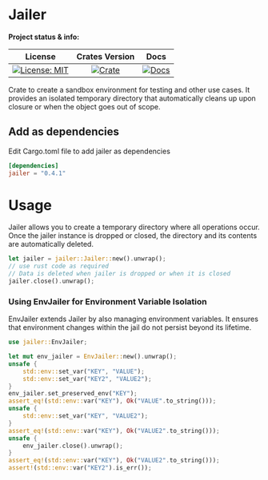 # Jailer

**Project status & info:**

|                    License                     |              Crates Version               |                 Docs                 |
| :--------------------------------------------: | :---------------------------------------: | :----------------------------------: |
| [![License: MIT][license_badge]][license_link] | [![Crate][cratesio_badge]][cratesio_link] | [![Docs][docsrs_badge]][docsrs_link] |

Crate to create a sandbox environment for testing and other use cases. It provides an isolated temporary directory that automatically cleans up upon closure or when the object goes out of scope.


## Add as dependencies

Edit Cargo.toml file to add jailer as dependencies

```toml
[dependencies]
jailer = "0.4.1"
```

# Usage

Jailer allows you to create a temporary directory where all operations occur. Once the jailer instance is dropped or closed, the directory and its contents are automatically deleted.

```rust
let jailer = jailer::Jailer::new().unwrap();
// use rust code as required
// Data is deleted when jailer is dropped or when it is closed
jailer.close().unwrap();
```

### Using EnvJailer for Environment Variable Isolation

EnvJailer extends Jailer by also managing environment variables. It ensures that environment changes within the jail do not persist beyond its lifetime.
```rust
use jailer::EnvJailer;

let mut env_jailer = EnvJailer::new().unwrap();
unsafe {
    std::env::set_var("KEY", "VALUE");
    std::env::set_var("KEY2", "VALUE2");
}
env_jailer.set_preserved_env("KEY");
assert_eq!(std::env::var("KEY"), Ok("VALUE".to_string()));
unsafe {
    std::env::set_var("KEY", "VALUE2");
}
assert_eq!(std::env::var("KEY"), Ok("VALUE2".to_string()));
unsafe {
    env_jailer.close().unwrap();
}
assert_eq!(std::env::var("KEY"), Ok("VALUE2".to_string()));
assert!(std::env::var("KEY2").is_err());
```

[license_badge]: https://img.shields.io/github/license/iamsauravsharma/jailer.svg?style=for-the-badge
[license_link]: LICENSE
[cratesio_badge]: https://img.shields.io/crates/v/jailer.svg?style=for-the-badge
[cratesio_link]: https://crates.io/crates/jailer
[docsrs_badge]: https://img.shields.io/docsrs/jailer/latest?style=for-the-badge
[docsrs_link]: https://docs.rs/jailer
